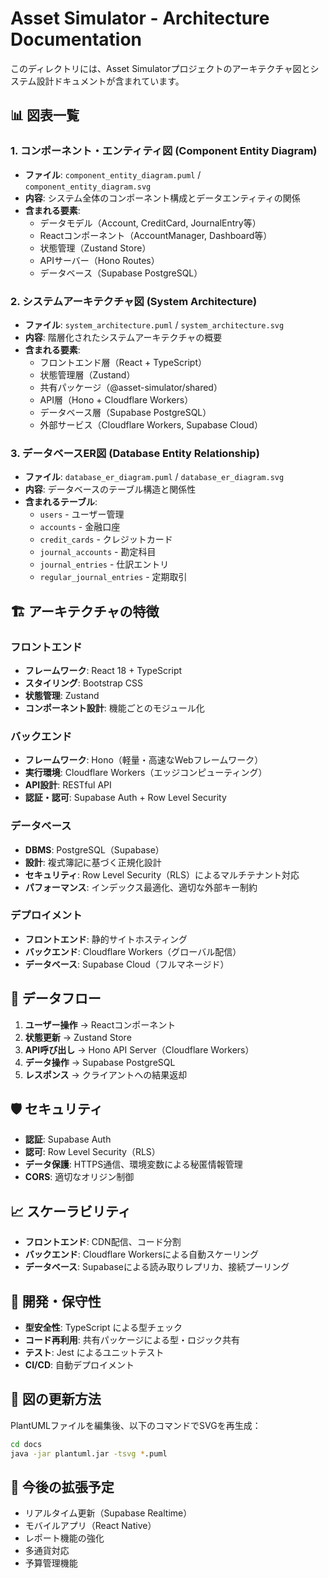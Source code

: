 # Asset Simulator - Architecture Documentation

このディレクトリには、Asset Simulatorプロジェクトのアーキテクチャ図とシステム設計ドキュメントが含まれています。

## 📊 図表一覧

### 1. コンポーネント・エンティティ図 (Component Entity Diagram)
- **ファイル**: `component_entity_diagram.puml` / `component_entity_diagram.svg`
- **内容**: システム全体のコンポーネント構成とデータエンティティの関係
- **含まれる要素**:
  - データモデル（Account, CreditCard, JournalEntry等）
  - Reactコンポーネント（AccountManager, Dashboard等）
  - 状態管理（Zustand Store）
  - APIサーバー（Hono Routes）
  - データベース（Supabase PostgreSQL）

### 2. システムアーキテクチャ図 (System Architecture)
- **ファイル**: `system_architecture.puml` / `system_architecture.svg`
- **内容**: 階層化されたシステムアーキテクチャの概要
- **含まれる要素**:
  - フロントエンド層（React + TypeScript）
  - 状態管理層（Zustand）
  - 共有パッケージ（@asset-simulator/shared）
  - API層（Hono + Cloudflare Workers）
  - データベース層（Supabase PostgreSQL）
  - 外部サービス（Cloudflare Workers, Supabase Cloud）

### 3. データベースER図 (Database Entity Relationship)
- **ファイル**: `database_er_diagram.puml` / `database_er_diagram.svg`
- **内容**: データベースのテーブル構造と関係性
- **含まれるテーブル**:
  - `users` - ユーザー管理
  - `accounts` - 金融口座
  - `credit_cards` - クレジットカード
  - `journal_accounts` - 勘定科目
  - `journal_entries` - 仕訳エントリ
  - `regular_journal_entries` - 定期取引

## 🏗️ アーキテクチャの特徴

### フロントエンド
- **フレームワーク**: React 18 + TypeScript
- **スタイリング**: Bootstrap CSS
- **状態管理**: Zustand
- **コンポーネント設計**: 機能ごとのモジュール化

### バックエンド
- **フレームワーク**: Hono（軽量・高速なWebフレームワーク）
- **実行環境**: Cloudflare Workers（エッジコンピューティング）
- **API設計**: RESTful API
- **認証・認可**: Supabase Auth + Row Level Security

### データベース
- **DBMS**: PostgreSQL（Supabase）
- **設計**: 複式簿記に基づく正規化設計
- **セキュリティ**: Row Level Security（RLS）によるマルチテナント対応
- **パフォーマンス**: インデックス最適化、適切な外部キー制約

### デプロイメント
- **フロントエンド**: 静的サイトホスティング
- **バックエンド**: Cloudflare Workers（グローバル配信）
- **データベース**: Supabase Cloud（フルマネージド）

## 🔄 データフロー

1. **ユーザー操作** → Reactコンポーネント
2. **状態更新** → Zustand Store
3. **API呼び出し** → Hono API Server（Cloudflare Workers）
4. **データ操作** → Supabase PostgreSQL
5. **レスポンス** → クライアントへの結果返却

## 🛡️ セキュリティ

- **認証**: Supabase Auth
- **認可**: Row Level Security（RLS）
- **データ保護**: HTTPS通信、環境変数による秘匿情報管理
- **CORS**: 適切なオリジン制御

## 📈 スケーラビリティ

- **フロントエンド**: CDN配信、コード分割
- **バックエンド**: Cloudflare Workersによる自動スケーリング
- **データベース**: Supabaseによる読み取りレプリカ、接続プーリング

## 🔧 開発・保守性

- **型安全性**: TypeScript による型チェック
- **コード再利用**: 共有パッケージによる型・ロジック共有
- **テスト**: Jest によるユニットテスト
- **CI/CD**: 自動デプロイメント

## 📝 図の更新方法

PlantUMLファイルを編集後、以下のコマンドでSVGを再生成：

```bash
cd docs
java -jar plantuml.jar -tsvg *.puml
```

## 🎯 今後の拡張予定

- リアルタイム更新（Supabase Realtime）
- モバイルアプリ（React Native）
- レポート機能の強化
- 多通貨対応
- 予算管理機能